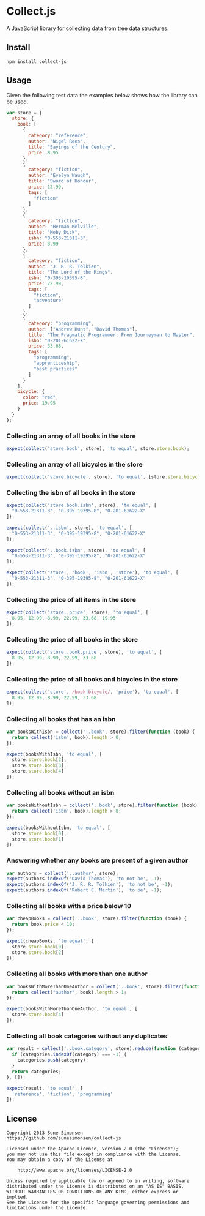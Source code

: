 # Collect.js

A JavaScript library for collecting data from tree data structures.

## Install

```
npm install collect-js
```

## Usage

Given the following test data the examples below shows how the library can be used.

```js
var store = {
  store: {
    book: [
      {
        category: "reference",
        author: "Nigel Rees",
        title: "Sayings of the Century",
        price: 8.95
      },
      {
        category: "fiction",
        author: "Evelyn Waugh",
        title: "Sword of Honour",
        price: 12.99,
        tags: [
          "fiction"
        ]
      },
      {
        category: "fiction",
        author: "Herman Melville",
        title: "Moby Dick",
        isbn: "0-553-21311-3",
        price: 8.99
      },
      {
        category: "fiction",
        author: "J. R. R. Tolkien",
        title: "The Lord of the Rings",
        isbn: "0-395-19395-8",
        price: 22.99,
        tags: [
          "fiction",
          "adventure"
        ]
      },
      {
        category: "programming",
        author: ["Andrew Hunt", "David Thomas"],
        title: "The Pragmatic Programmer: From Journeyman to Master",
        isbn: "0-201-61622-X",
        price: 33.68,
        tags: [
          "programming",
          "apprenticeship",
          "best practices"
        ]
      }
    ],
    bicycle: {
      color: "red",
      price: 19.95
    }
  }
};
```

### Collecting an array of all books in the store

```js
expect(collect('store.book', store), 'to equal', store.store.book);
```

### Collecting an array of all bicycles in the store

```js
expect(collect('store.bicycle', store), 'to equal', [store.store.bicycle]);
```

### Collecting the isbn of all books in the store

```js
expect(collect('store.book.isbn', store), 'to equal', [
  "0-553-21311-3", "0-395-19395-8", "0-201-61622-X"
]);
```

```js
expect(collect('..isbn', store), 'to equal', [
  "0-553-21311-3", "0-395-19395-8", "0-201-61622-X"
]);
```

```js
expect(collect('..book.isbn', store), 'to equal', [
  "0-553-21311-3", "0-395-19395-8", "0-201-61622-X"
]);
```

```js
expect(collect('store', 'book', 'isbn', 'store'), 'to equal', [
  "0-553-21311-3", "0-395-19395-8", "0-201-61622-X"
]);
```

### Collecting the price of all items in the store

```js
expect(collect('store..price', store), 'to equal', [
  8.95, 12.99, 8.99, 22.99, 33.68, 19.95
]);
```

### Collecting the price of all books in the store

```js
expect(collect('store..book.price', store), 'to equal', [
  8.95, 12.99, 8.99, 22.99, 33.68
]);
```

### Collecting the price of all books and bicycles in the store

```js
expect(collect('store', /book|bicycle/, 'price'), 'to equal', [
  8.95, 12.99, 8.99, 22.99, 33.68
]);
```

### Collecting all books that has an isbn

```js
var booksWithIsbn = collect('..book', store).filter(function (book) {
  return collect('isbn', book).length > 0;
});

expect(booksWithIsbn, 'to equal', [
  store.store.book[2],
  store.store.book[3],
  store.store.book[4]
]);
```

### Collecting all books without an isbn

```js
var booksWithoutIsbn = collect('..book', store).filter(function (book) {
  return collect('isbn', book).length > 0;
});

expect(booksWithoutIsbn, 'to equal', [
  store.store.book[0],
  store.store.book[1]
]);
```

### Answering whether any books are present of a given author

```js
var authors = collect('..author', store);
expect(authors.indexOf('David Thomas'), 'to not be', -1);
expect(authors.indexOf('J. R. R. Tolkien'), 'to not be', -1);
expect(authors.indexOf('Robert C. Martin'), 'to be', -1);
```

### Collecting all books with a price below 10

```js
var cheapBooks = collect('..book', store).filter(function (book) {
  return book.price < 10;
});

expect(cheapBooks, 'to equal', [
  store.store.book[0],
  store.store.book[2]
]);
```

### Collecting all books with more than one author

```js
var booksWithMoreThanOneAuthor = collect('..book', store).filter(function (book) {
  return collect("author", book).length > 1;
});

expect(booksWithMoreThanOneAuthor, 'to equal', [
  store.store.book[4]
]);
```

### Collecting all book categories without any duplicates

```js
var result = collect('..book.category', store).reduce(function (categories, category) {
  if (categories.indexOf(category) === -1) {
    categories.push(category);
  }
  return categories;
}, []);

expect(result, 'to equal', [
  'reference', 'fiction', 'programming'
]);
```

## License

    Copyright 2013 Sune Simonsen
    https://github.com/sunesimonsen/collect-js

    Licensed under the Apache License, Version 2.0 (the "License");
    you may not use this file except in compliance with the License.
    You may obtain a copy of the License at

        http://www.apache.org/licenses/LICENSE-2.0

    Unless required by applicable law or agreed to in writing, software
    distributed under the License is distributed on an "AS IS" BASIS,
    WITHOUT WARRANTIES OR CONDITIONS OF ANY KIND, either express or implied.
    See the License for the specific language governing permissions and
    limitations under the License.
